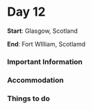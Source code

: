 # Day 12

**Start**: Glasgow, Scotland

**End**: Fort WIlliam, Scotlamd

### Important Information

### Accommodation

### Things to do



